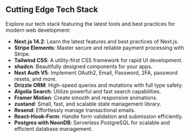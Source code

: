 ## Cutting Edge Tech Stack

Explore our tech stack featuring the latest tools and best practices for modern web development:

- **Next.js 14.2**: Learn the latest features and best practices of Next.js.
- **Stripe Elements**: Master secure and reliable payment processing with Stripe.
- **Tailwind CSS**: A utility-first CSS framework for rapid UI development.
- **shadcn**: Beautifully designed components for your apps.
- **Next Auth V5**: Implement OAuth2, Email, Password, 2FA, password resets, and more.
- **Drizzle ORM**: High-speed queries and mutations with full type safety.
- **Algolia Search**: Utilize powerful and fast search capabilities.
- **Framer Motion**: Create smooth and responsive animations.
- **zustand**: Small, fast, and scalable state management library.
- **Resend**: Effortlessly manage transactional emails.
- **React-Hook-Form**: Handle form validation and submission efficiently.
- **Postgres with NeonDB**: Serverless PostgreSQL for scalable and efficient database management.






